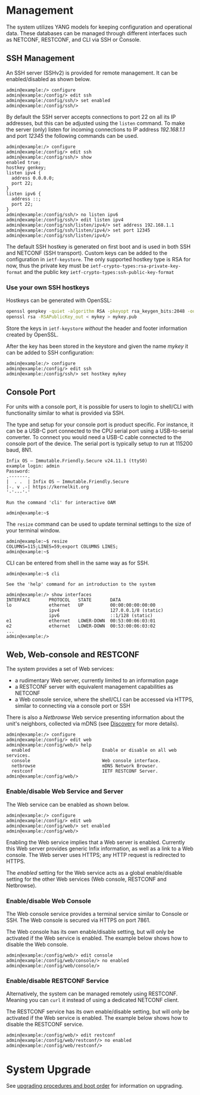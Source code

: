 # Management

The system utilizes YANG models for keeping configuration and operational
data. These databases can be managed through different interfaces such
as NETCONF, RESTCONF, and CLI via SSH or Console.

## SSH Management

An SSH server (SSHv2) is provided for remote management. It can be
enabled/disabled as shown below.

```
admin@example:/> configure
admin@example:/config/> edit ssh
admin@example:/config/ssh/> set enabled
admin@example:/config/ssh/>
```

By default the SSH server accepts connections to port 22 on all its IP
addresses, but this can be adjusted using the `listen` command. To
make the server (only) listen for incoming connections to IP address
_192.168.1.1_ and port _12345_ the following commands can be used.

```
admin@example:/> configure
admin@example:/config/> edit ssh
admin@example:/config/ssh/> show
enabled true;
hostkey genkey;
listen ipv4 {
  address 0.0.0.0;
  port 22;
}
listen ipv6 {
  address ::;
  port 22;
}
admin@example:/config/ssh/> no listen ipv6
admin@example:/config/ssh/> edit listen ipv4
admin@example:/config/ssh/listen/ipv4/> set address 192.168.1.1
admin@example:/config/ssh/listen/ipv4/> set port 12345
admin@example:/config/ssh/listen/ipv4/>
```

The default SSH hostkey is generated on first boot and is used in both
SSH and NETCONF (SSH transport). Custom keys can be added to the
configuration in `ietf-keystore`. The only supported hostkey type is
RSA for now, thus the private key must be
`ietf-crypto-types:rsa-private-key-format` and the public key
`ietf-crypto-types:ssh-public-key-format`

### Use your own SSH hostkeys

Hostkeys can be generated with OpenSSL:
```bash
openssl genpkey -quiet -algorithm RSA -pkeyopt rsa_keygen_bits:2048 -outform PEM > mykey
openssl rsa -RSAPublicKey_out < mykey > mykey.pub
```
Store the keys in `ietf-keystore` _without_ the header and footer information
created by OpenSSL.

After the key has been stored in the keystore and given the name
_mykey_ it can be added to SSH configuration:

	admin@example:/> configure
	admin@example:/config/> edit ssh
	admin@example:/config/ssh/> set hostkey mykey

## Console Port

For units with a console port, it is possible for users to login to
shell/CLI with functionality similar to what is provided via SSH.

The type and setup for your console port is product specific. For
instance, it can be a USB-C port connected to the CPU serial port
using a USB-to-serial converter. To connect you would need a USB-C cable
connected to the console port of the device. The serial port is
typically setup to run at 115200 baud, 8N1.


```
Infix OS — Immutable.Friendly.Secure v24.11.1 (ttyS0)
example login: admin
Password:
.-------.
|  . .  | Infix OS — Immutable.Friendly.Secure
|-. v .-| https://kernelkit.org
'-'---'-'

Run the command 'cli' for interactive OAM

admin@example:~$
```

The `resize` command can be used to update terminal settings to the
size of your terminal window.

```
admin@example:~$ resize
COLUMNS=115;LINES=59;export COLUMNS LINES;
admin@example:~$
```

CLI can be entered from shell in the same way as for SSH.

```
admin@example:~$ cli

See the 'help' command for an introduction to the system

admin@example:/> show interfaces
INTERFACE       PROTOCOL   STATE       DATA
lo              ethernet   UP          00:00:00:00:00:00
                ipv4                   127.0.0.1/8 (static)
                ipv6                   ::1/128 (static)
e1              ethernet   LOWER-DOWN  00:53:00:06:03:01
e2              ethernet   LOWER-DOWN  00:53:00:06:03:02
...
admin@example:/>
```

## Web, Web-console and RESTCONF

The system provides a set of Web services:

- a rudimentary Web server, currently limited to an information page
- a RESTCONF server with equivalent management capabilities as NETCONF
- a Web console service, where the shell/CLI can be accessed via
  HTTPS, similar to connecting via a console port or SSH

There is also a *Netbrowse* Web service presenting information about
the unit's neighbors, collected via mDNS (see
[Discovery](discovery.md) for more details).

```
admin@example:/> configure
admin@example:/config/> edit web
admin@example:/config/web/> help
  enabled                           Enable or disable on all web services.
  console                           Web console interface.
  netbrowse                         mDNS Network Browser.
  restconf                          IETF RESTCONF Server.
admin@example:/config/web/>
```

### Enable/disable Web Service and Server

The Web service can be enabled as shown below.

```
admin@example:/> configure
admin@example:/config/> edit web
admin@example:/config/web/> set enabled
admin@example:/config/web/> 
```

Enabling the Web service implies that a Web server is
enabled. Currently this Web server provides generic Infix information,
as well as a link to a Web console. The Web server uses HTTPS; any
HTTP request is redirected to HTTPS.

The _enabled_ setting for the Web service acts as a global
enable/disable setting for the other Web services (Web console,
RESTCONF and Netbrowse).

### Enable/disable Web Console

The Web console service provides a terminal service similar to Console
or SSH. The Web console is secured via HTTPS on port 7861.

The Web console has its own enable/disable setting, but will only be
activated if the Web service is enabled. The example below shows how
to disable the Web console.

```
admin@example:/config/web/> edit console
admin@example:/config/web/console/> no enabled
admin@example:/config/web/console/>
```

### Enable/disable RESTCONF Service

Alternatively, the system can be managed remotely using
RESTCONF. Meaning you can `curl` it instead of using a dedicated
NETCONF client.

The RESTCONF service has its own enable/disable setting, but will
only be activated if the Web service is enabled. The example below
shows how to disable the RESTCONF service.

```
admin@example:/config/web/> edit restconf
admin@example:/config/web/restconf/> no enabled
admin@example:/config/web/restconf/>
```

# System Upgrade

See [upgrading procedures and boot order][1] for information on
    upgrading.


[1]: system.md#upgrade-procedures-and-boot-order
